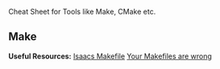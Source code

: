 Cheat Sheet for Tools like Make, CMake etc.

## Make

**Useful Resources:**
[Isaacs Makefile](https://gist.github.com/isaacs/62a2d1825d04437c6f08)
[Your Makefiles are wrong](https://tech.davis-hansson.com/p/make/)
